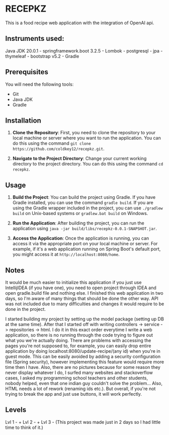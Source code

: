 # RECEPKZ
This is a food recipe web application with the integration of OpenAI api.
## Instruments used: 
Java JDK 20.0.1 -
springframework.boot 3.2.5 -
Lombok -
postgresql -
jpa -
thymeleaf -
bootstrap v5.2 -
Gradle 
## Prerequisites

You will need the following tools:

- Git
- Java JDK
- Gradle

## Installation

1. **Clone the Repository**: First, you need to clone the repository to your local machine or server where you want to run the application. You can do this using the command `git clone https://github.com/coldkey12/recepkz.git`.

2. **Navigate to the Project Directory**: Change your current working directory to the project directory. You can do this using the command `cd recepkz`.

## Usage

1. **Build the Project**: You can build the project using Gradle. If you have Gradle installed, you can use the command `gradle build`. If you are using the Gradle wrapper included in the project, you can use `./gradlew build` on Unix-based systems or `gradlew.bat build` on Windows.

2. **Run the Application**: After building the project, you can run the application using `java -jar build/libs/recepkz-0.0.1-SNAPSHOT.jar`.

3. **Access the Application**: Once the application is running, you can access it via the appropriate port on your local machine or server. For example, if it's a web application running on Spring Boot's default port, you might access it at `http://localhost:8080/home`.

## Notes
It would be much easier to initialize this application if you just use IntellijIDEA (if you have one), you need to open project through IDEA and open gradle.build file and nothing else. 
I finished this web application in two days, so I'm aware of many things that should be done the other way. API was not included due to many difficulties and changes it would require to be done in the project.

I started building my project by setting up the model package (setting up DB at the same time). After that I started off with writing controllers -> service -> repositories -> html.
I do it in this exact order everytime I write a web application, so there is no running through the code trying to figure out what you we're actually doing. There are problems with accessing the pages you're not supposed to, for example, you can easily drop entire application by doing localhost:8080/update-recipe/(any id) when you're in guest mode. This can be easily avoided by adding a security configuration file (Spring security), however implementing this feature would require more time then I have. Also, there are no pictures because for some reason they never display whatever I do, I surfed many websites and stackoverflow cases, I asked my programming school teachers and other students, nobody helped, even that one indian guy couldn't solve the problem... Also, HTML needs a lot of rework (renaming ids etc.). But overall, if you're not trying to break the app and just use buttons, it will work perfectly.

## Levels
Lvl 1 - +
Lvl 2 - +
Lvl 3 - (This project was made just in 2 days so I had little time to think of it.)
